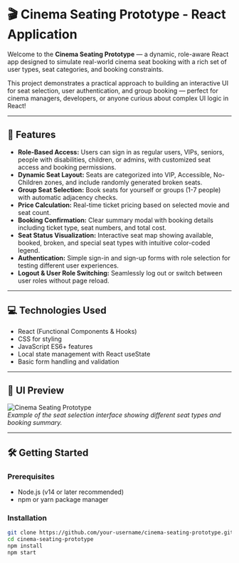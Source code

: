 # 🎬 Cinema Seating Prototype - React Application

Welcome to the **Cinema Seating Prototype** — a dynamic, role-aware React app designed to simulate real-world cinema seat booking with a rich set of user types, seat categories, and booking constraints. 

This project demonstrates a practical approach to building an interactive UI for seat selection, user authentication, and group booking — perfect for cinema managers, developers, or anyone curious about complex UI logic in React!

---

## 🚀 Features

- **Role-Based Access:** Users can sign in as regular users, VIPs, seniors, people with disabilities, children, or admins, with customized seat access and booking permissions.
- **Dynamic Seat Layout:** Seats are categorized into VIP, Accessible, No-Children zones, and include randomly generated broken seats.
- **Group Seat Selection:** Book seats for yourself or groups (1-7 people) with automatic adjacency checks.
- **Price Calculation:** Real-time ticket pricing based on selected movie and seat count.
- **Booking Confirmation:** Clear summary modal with booking details including ticket type, seat numbers, and total cost.
- **Seat Status Visualization:** Interactive seat map showing available, booked, broken, and special seat types with intuitive color-coded legend.
- **Authentication:** Simple sign-in and sign-up forms with role selection for testing different user experiences.
- **Logout & User Role Switching:** Seamlessly log out or switch between user roles without page reload.

---

## 💻 Technologies Used

- React (Functional Components & Hooks)
- CSS for styling
- JavaScript ES6+ features
- Local state management with React useState
- Basic form handling and validation

---

## 🎨 UI Preview

![Cinema Seating Prototype](./screenshots/cinema-seating-screenshot.png)  
*Example of the seat selection interface showing different seat types and booking summary.*

---

## 🛠️ Getting Started

### Prerequisites

- Node.js (v14 or later recommended)
- npm or yarn package manager

### Installation

```bash
git clone https://github.com/your-username/cinema-seating-prototype.git
cd cinema-seating-prototype
npm install
npm start
